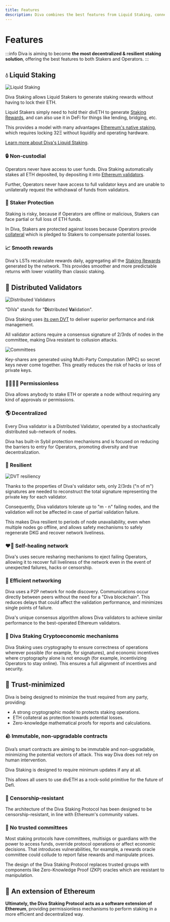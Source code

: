 ```yaml
---
title: Features
description: Diva combines the best features from Liquid Staking, connecting them to economic guarantees and decentralization features focused on resiliency.
---
```


# Features

:::info
Diva is aiming to become **the most decentralized & resilient staking solution**, offering the best features to both Stakers and Operators.
:::


## 💧 Liquid Staking

<div style={{textAlign: 'center'}}>

![Liquid Staking](img/liquid-staking.png)
</div>

Diva Staking allows Liquid Stakers to generate staking rewards without having to lock their ETH.

Liquid Stakers simply need to hold their divETH to generate [Staking Rewards](staking-rewards), and can also use it in DeFi for things like lending, bridging, etc.

This provides a model with many advantages [Ethereum's native staking](solo-staking), which requires locking 32Ξ without liquidity and operating hardware.

[Learn more about Diva's Liquid Staking](lst).

### 🔒 Non-custodial

Operators never have access to user funds. Diva Staking automatically stakes all ETH deposited, by depositing it into [Ethereum validators](glossary#validator).

Further, Operators never have access to full validator keys and are unable to unilaterally request the withdrawal of funds from validators.

### 🤝 Staker Protection

Staking is risky, because if Operators are offline or malicious, Stakers can face partial or full loss of ETH funds.

In Diva, Stakers are protected against losses because Operators provide [collateral](glossary#collateral) which is pledged to Stakers to compensate potential losses.

### 📈 Smooth rewards

Diva's LSTs recalculate rewards daily, aggregating all the [Staking Rewards](staking-rewards) generated by the network. This provides smoother and more predictable returns with lower volatility than classic staking.

## 💠 Distributed Validators

<div style={{textAlign: 'center'}}>

![Distributed Validators](img/distributed-validators.png)
</div>


"DiVa" stands for "**Di**stributed **Va**lidation".

Diva Staking uses [its own DVT](dvt) to deliver superior performance and risk management. 

All validator actions require a consensus signature of 2/3rds of nodes in the committee, making Diva resistant to collusion attacks.

<div style={{textAlign: 'center'}}>

![Committees](img/committees.png)
</div>

Key-shares are generated using Multi-Party Computation (MPC) so secret keys never come together. This greatly reduces the risk of hacks or loss of private keys.

### 👨‍👩‍👧‍👦 Permissionless 

Diva allows anybody to stake ETH or operate a node without requiring any kind of approvals or permissions.

### 🌎 Decentralized

Every Diva validator is a Distributed Validator, operated by a stochastically distributed sub-network of nodes.

Diva has built-in Sybil protection mechanisms and is focused on reducing the barriers to entry for Operators, promoting diversity and true decentralization.

### 🌳 Resilient

<div style={{textAlign: 'center'}}>

![DVT resiliency](img/dvt-resiliency.png)
</div>


Thanks to the properties of Diva's validator sets, only 2/3rds ("n of m") signatures are needed to reconstruct the total signature representing the private key for each validator.

Consequently, Diva validators tolerate up to "m - n" failing nodes, and the validation will not be affected in case of partial validation failure.

This makes Diva resilient to periods of node unavailability, even when multiple nodes go offline, and allows safety mechanisms to safely regenerate DKG and recover network liveliness.

### ❤️‍🔥 Self-healing network

Diva's uses secure resharing mechanisms to eject failing Operators, allowing it to recover full liveliness of the network even in the event of unexpected failures, hacks or censorship.

### 🚅 Efficient networking

Diva uses a P2P network for node discovery. Communications occur directly between peers without the need for a "Diva blockchain". This reduces delays that could affect the validation performance, and minimizes single points of failure.

Diva's unique consensus algorithm allows Diva validators to achieve similar performance to the best-operated Ethereum validators.

### 🔢 Diva Staking Cryptoeconomic mechanisms

Diva Staking uses cryptography to ensure correctness of operations wherever possible (for example, for signatures), and economic incentives where cryptography alone is not enough (for example, incentivizing Operators to stay online). This ensures a full alignment of incentives and security.


## 👀 Trust-minimized

Diva is being designed to minimize the trust required from any party, providing:

- A strong cryptographic model to protects staking operations.
- ETH collateral as protection towards potential losses.
- Zero-knowledge mathematical proofs for reports and calculations.

### 🪨 Immutable, non-upgradable contracts

Diva’s smart contracts are aiming to be immutable and non-upgradable, minimizing the potential vectors of attack. This way Diva does not rely on human intervention.

Diva Staking is designed to require minimum updates if any at all.

This allows all users to use divETH as a rock-solid primitive for the future of Defi.

### 💬 Censorship-resistant

The architecture of the Diva Staking Protocol has been designed to be censorship-resistant, in line with Ethereum's community values.

### 🛂 No trusted committees

Most staking protocols have committees, multisigs or guardians with the power to access funds, override protocol operations or affect economic decisions. That introduces vulnerabilities, for example, a rewards oracle committee could collude to report false rewards and manipulate prices.

The design of the Diva Staking Protocol replaces trusted groups with components like Zero-Knowledge Proof (ZKP) oracles which are resistant to manipulation.

## 💠 An extension of Ethereum

**Ultimately, the Diva Staking Protocol acts as a software extension of Ethereum**, providing permissionless mechanisms to perform staking in a more efficient and decentralized way.
